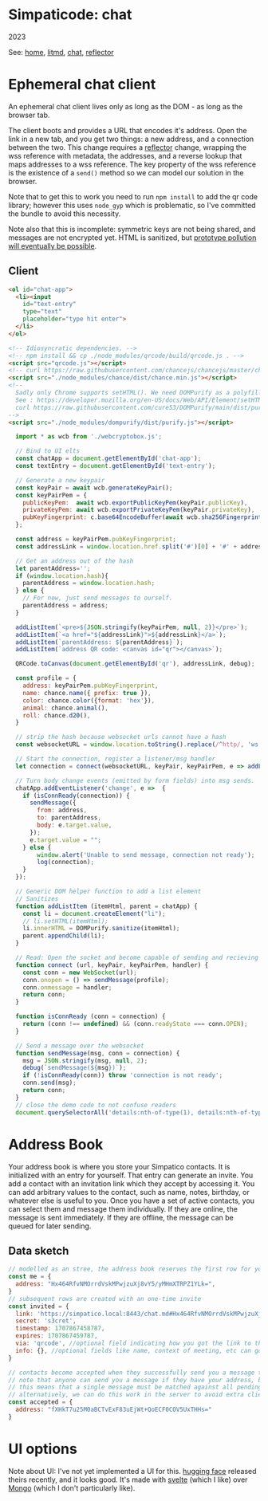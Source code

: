 # Simpaticode: chat
2023

See:
[home](/),
[litmd](/lit.md),
[chat](/chat.md),
[reflector](/reflector.md)

# Ephemeral chat client
An ephemeral chat client lives only as long as the DOM - as long as the browser tab.

The client boots and provides a URL that encodes it's address.
Open the link in a new tab, and you get two things: a new address, and a connection between the two.
This change requires a [reflector](reflector) change, wrapping the wss reference with metadata, the addresses,
and a reverse lookup that maps addresses to a wss reference.
The key property of the wss reference is the existence of a `send()` method so we can model our solution in the browser.

Note that to get this to work you need to run `npm install` to add the qr code library; however this uses `node_gyp` which is problematic, so I've committed the bundle to avoid this necessity.

Note also that this is incomplete: symmetric keys are not being shared, and messages are not encrypted yet.
HTML is sanitized, but [prototype pollution will eventually be possible](https://portswigger.net/daily-swig/google-engineers-plot-to-mitigate-prototype-pollution).

## Client

```html
<ol id="chat-app">
  <li><input
    id="text-entry"
    type="text"
    placeholder="type hit enter">
  </li>
</ol>

<!-- Idiosyncratic dependencies. -->
<!-- npm install && cp ./node_modules/qrcode/build/qrcode.js . -->
<script src="qrcode.js"></script>
<!-- curl https://raw.githubusercontent.com/chancejs/chancejs/master/chance.js > chance.js -->
<script src="./node_modules/chance/dist/chance.min.js"></script>
<!--
  Sadly only Chrome supports setHTML(). We need DOMPurify as a polyfill
  See : https://developer.mozilla.org/en-US/docs/Web/API/Element/setHTML
  curl https://raw.githubusercontent.com/cure53/DOMPurify/main/dist/purify.min.js > purify.min.js
-->
<script src="./node_modules/dompurify/dist/purify.js"></script>
```

```js
  import * as wcb from './webcryptobox.js';

  // Bind to UI elts
  const chatApp = document.getElementById('chat-app');
  const textEntry = document.getElementById('text-entry');

  // Generate a new keypair
  const keyPair = await wcb.generateKeyPair();
  const keyPairPem = {
    publicKeyPem:  await wcb.exportPublicKeyPem(keyPair.publicKey),
    privateKeyPem: await wcb.exportPrivateKeyPem(keyPair.privateKey),
    pubKeyFingerprint: c.base64EncodeBuffer(await wcb.sha256Fingerprint(keyPair.publicKey)),
  };

  const address = keyPairPem.pubKeyFingerprint;
  const addressLink = window.location.href.split('#')[0] + '#' + address;

  // Get an address out of the hash
  let parentAddress='';
  if (window.location.hash){
    parentAddress = window.location.hash;
  } else {
    // For now, just send messages to ourself.
    parentAddress = address;
  }

  addListItem(`<pre>${JSON.stringify(keyPairPem, null, 2)}</pre>`);
  addListItem(`<a href="${addressLink}">${addressLink}</a>`);
  addListItem(`parentAddress: ${parentAddress}`);
  addListItem(`address QR code: <canvas id="qr"></canvas>`);

  QRCode.toCanvas(document.getElementById('qr'), addressLink, debug);

  const profile = {
    address: keyPairPem.pubKeyFingerprint,
    name: chance.name({ prefix: true }),
    color: chance.color({format: 'hex'}),
    animal: chance.animal(),
    roll: chance.d20(),
  }

  // strip the hash because websocket urls cannot have a hash
  const websocketURL = window.location.toString().replace(/^http/, 'ws').split('#')[0];

  // Start the connection, register a listener/msg handler
  let connection = connect(websocketURL, keyPair, keyPairPem, e => addListItem(`<pre>${e.data}</pre>`));

  // Turn body change events (emitted by form fields) into msg sends.
  chatApp.addEventListener('change', e =>  {
    if (isConnReady(connection)) {
      sendMessage({
        from: address,
        to: parentAddress,
        body: e.target.value,
      });
      e.target.value = "";
    } else {
        window.alert('Unable to send message, connection not ready');
        log(connection);
    }
  });

  // Generic DOM helper function to add a list element
  // Sanitizes
  function addListItem (itemHtml, parent = chatApp) {
    const li = document.createElement("li");
    // li.setHTML(itemHtml);
    li.innerHTML = DOMPurify.sanitize(itemHtml);
    parent.appendChild(li);
  }

  // Read: Open the socket and become capable of sending and recieving messages
  function connect (url, keyPair, keyPairPem, handler) {
    const conn = new WebSocket(url);
    conn.onopen = () => sendMessage(profile);
    conn.onmessage = handler;
    return conn;
  }

  function isConnReady (conn = connection) {
    return (conn !== undefined) && (conn.readyState === conn.OPEN);
  }

  // Send a message over the websocket
  function sendMessage(msg, conn = connection) {
    msg = JSON.stringify(msg, null, 2);
    debug(`sendMessage(${msg})`);
    if (!isConnReady(conn)) throw 'connection is not ready';
    conn.send(msg);
    return conn;
  }
  // close the demo code to not confuse readers
  document.querySelectorAll('details:nth-of-type(1), details:nth-of-type(2)').forEach(detail => detail.removeAttribute('open'));
```

# Address Book
Your address book is where you store your Simpatico contacts.
It is initialized with an entry for yourself.
That entry can generate an invite.
You add a contact with an invitation link which they accept by accessing it.
You can add arbitrary values to the contact, such as name, notes, birthday, or whatever else is useful to you.
Once you have a set of active contacts, you can select them and message them individually.
If they are online, the message is sent immediately.
If they are offline, the message can be queued for later sending.

## Data sketch
```js
// modelled as an stree, the address book reserves the first row for yourself
const me = {
  address: "Hx464RfvNMOrrdVskMPwjzuXj8vY5/yMHmXTRPZ1YLk=",
}
// subsequent rows are created with an one-time invite
const invited = {
  link: 'https://simpatico.local:8443/chat.md#Hx464RfvNMOrrdVskMPwjzuXj8vY5/yMHmXTRPZ1YLk=,s3cret',
  secret: 's3cret',
  timestamp: 1707867458787,
  expires: 1707867459787,
  via: 'qrcode', //optional field indicating how you got the link to them, qrcode, sms, signal, email, etc.
  info: {}, //optional fields like name, context of meeting, etc can go here.
}

// contacts become accepted when they successfully send you a message that encrypts the secret with their private key and your public key
// note that anyone can send you a message if they have your address, but the message is dropped if not valid.
// this means that a single message must be matched against all pending invites.
// alternatively, we can do this work in the server to avoid extra client work, at the cost of reducing the flexibility of the client.
const accepted = {
  address: "fXHkT7u25M0aBCTvExF83uEjWt+QoECF0COV5UxTHHs="
}
```




# UI options
Note about UI: I've not yet implemented a UI for this.
[hugging face](https://github.com/huggingface/chat-ui) released theirs recently, and it looks good.
It's made with [svelte](https://svelte.dev/) (which I like) over [Mongo](https://www.mongodb.com/) (which I don't particularly like).
